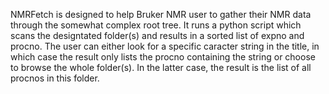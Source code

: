 NMRFetch is designed to help Bruker NMR user to gather their NMR data through the somewhat complex root tree.
It runs a python script which scans the designtated folder(s) and results in a sorted list of expno and procno. The user can either look for a specific caracter string in the title, in which case the result only lists the procno containing the string or choose to browse the whole folder(s). In the latter case, the result is the list of all procnos in this folder.
